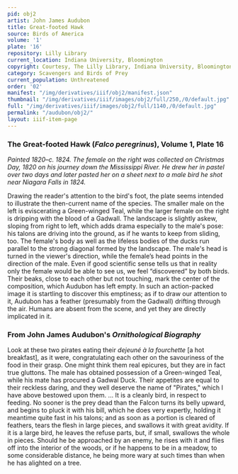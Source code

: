 ```yaml
---
pid: obj2
artist: John James Audubon
title: Great-footed Hawk
source: Birds of America
volume: '1'
plate: '16'
repository: Lilly Library
current_location: Indiana University, Bloomington
copyright: Courtesy, The Lilly Library, Indiana University, Bloomington, Indiana
category: Scavengers and Birds of Prey
current_population: Unthreatened
order: '02'
manifest: "/img/derivatives/iiif/obj2/manifest.json"
thumbnail: "/img/derivatives/iiif/images/obj2/full/250,/0/default.jpg"
full: "/img/derivatives/iiif/images/obj2/full/1140,/0/default.jpg"
permalink: "/audubon/obj2/"
layout: iiif-item-page
---
```

### The Great-footed Hawk (_Falco peregrinus_), Volume 1, Plate 16

_Painted 1820–c. 1824. The female on the right was collected on Christmas Day, 1820 on his journey down the Mississippi River. He drew her in pastel over two days and later pasted her on a sheet next to a male bird he shot near Niagara Falls in 1824._

Drawing the reader's attention to the bird's foot, the plate seems intended to illustrate the then-current name of the species. The smaller male on the left is eviscerating a Green-winged Teal, while the larger female on the right is dripping with the blood of a Gadwall. The landscape is slightly askew, sloping from right to left, which adds drama especially to the male's pose: his talons are driving into the ground, as if he wants to keep from sliding, too. The female's body as well as the lifeless bodies of the ducks run parallel to the strong diagonal formed by the landscape. The male's head is turned in the viewer's direction, while the female’s head points in the direction of the male. Even if good scientific sense tells us that in reality only the female would be able to see us, we feel “discovered” by both birds. Their beaks, close to each other but not touching, mark the center of the composition, which Audubon has left empty. In such an action-packed image it is startling to discover this emptiness; as if to draw our attention to it, Audubon has a feather (presumably from the Gadwall) drifting through the air. Humans are absent from the scene, and yet they are directly implicated in it.

### From John James Audubon's _Ornithological Biography_

Look at these two pirates eating their _dejeuné à la fourchette_ [a hot breakfast], as it were, congratulating each other on the savouriness of the food in their grasp. One might think them real epicures, but they are in fact true gluttons. The male has obtained possession of a Green-winged Teal, while his mate has procured a Gadwal Duck. Their appetites are equal to their reckless daring, and they well deserve the name of "Pirates," which I have above bestowed upon them. … It is a cleanly bird, in respect to feeding. No sooner is the prey dead than the Falcon turns its belly upward, and begins to pluck it with his bill, which he does very expertly, holding it meantime quite fast in his talons; and as soon as a portion is cleared of feathers, tears the flesh in large pieces, and swallows it with great avidity. If it is a large bird, he leaves the refuse parts, but, if small, swallows the whole in pieces. Should he be approached by an enemy, he rises with it and flies off into the interior of the woods, or if he happens to be in a meadow, to some considerable distance, he being more wary at such times than when he has alighted on a tree.
